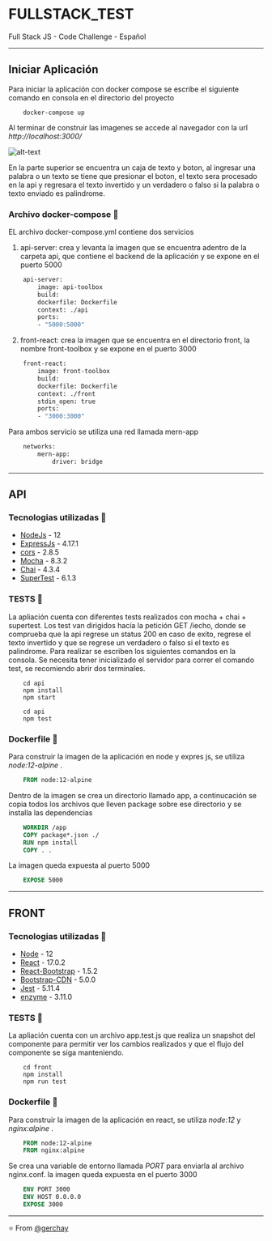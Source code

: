# FULLSTACK_TEST

Full Stack JS - Code Challenge - Español

---

## Iniciar Aplicación

Para iniciar la aplicación con docker compose se escribe el siguiente comando en consola en el directorio del proyecto
```
    docker-compose up
```
Al terminar de construir las imagenes se accede al navegador con la url *http://localhost:3000/*

![alt-text](https://github.com/gerchay/FULLSTACK_TEST/blob/main/img/react-app.png)

En la parte superior se encuentra un caja de texto y boton, al ingresar una palabra o un texto se tiene que presionar el boton, el texto sera procesado en la api y regresara el texto invertido y un verdadero o falso si la palabra o texto enviado es palindrome.

### Archivo docker-compose 🐳

EL archivo docker-compose.yml contiene dos servicios
1. api-server: crea y levanta la imagen que se encuentra adentro de la carpeta api, que contiene el backend de la aplicación y se expone en el puerto 5000

``` Dockerfile
    api-server:
        image: api-toolbox
        build:
        dockerfile: Dockerfile 
        context: ./api
        ports: 
        - "5000:5000" 
```

2. front-react: crea la imagen que se encuentra en el directorio front, la nombre front-toolbox y se expone en el puerto 3000

``` Dockerfile
    front-react: 
        image: front-toolbox
        build: 
        dockerfile: Dockerfile
        context: ./front
        stdin_open: true
        ports: 
        - "3000:3000"
```

Para ambos servicio se utiliza una red llamada mern-app

``` Dockerfile
    networks:
        mern-app:
            driver: bridge
```

---

## API

### Tecnologias utilizadas 🚀

- [NodeJs](https://nodejs.org/en/) - 12
- [ExpressJs](https://expressjs.com/) - 4.17.1
- [cors](https://www.npmjs.com/package/cors) - 2.8.5
- [Mocha](https://mochajs.org/) - 8.3.2
- [Chai](https://www.chaijs.com/) - 4.3.4
- [SuperTest](https://github.com/visionmedia/supertest#readme) - 6.1.3

### TESTS 🧪

La apliación cuenta con diferentes tests realizados con mocha + chai + supertest. Los test van dirigidos hacía la petición GET /iecho, donde se comprueba que la api regrese un status 200 en caso de exito, regrese el texto invertido y que se regrese un verdadero o falso si el texto es palindrome. 
Para realizar se escriben los siguientes comandos en la consola.
Se necesita tener inicializado el servidor para correr el comando test, se recomiendo abrir dos terminales. 

``` 
    cd api
    npm install
    npm start
```

``` 
    cd api
    npm test
```

### Dockerfile 🐳

Para construir la imagen de la aplicación en node y expres js, se utiliza *node:12-alpine* .

``` Dockerfile
    FROM node:12-alpine
```

Dentro de la imagen se crea un directorio llamado app, a continucación se copia todos los archivos que lleven package sobre ese directorio y se installa las dependencias 

``` Dockerfile
    WORKDIR /app
    COPY package*.json ./
    RUN npm install 
    COPY . .
```

La imagen queda expuesta al puerto 5000

``` Dockerfile
    EXPOSE 5000
```

---

## FRONT

### Tecnologias utilizadas 🚀

- [Node](https://nodejs.org/en/) - 12
- [React](https://es.reactjs.org/) - 17.0.2
- [React-Bootstrap](https://react-bootstrap.github.io/) - 1.5.2
- [Bootstrap-CDN](https://getbootstrap.com/docs/5.0/getting-started/introduction/) - 5.0.0
- [Jest](https://jestjs.io/docs/getting-started) - 5.11.4
- [enzyme](https://enzymejs.github.io/enzyme/) - 3.11.0

### TESTS 🧪

La apliación cuenta con un archivo app.test.js que realiza un snapshot del componente para permitir ver los cambios realizados y que el flujo del componente se siga manteniendo.

```
    cd front
    npm install
    npm run test
```

### Dockerfile 🐳

Para construir la imagen de la aplicación en react, se utiliza *node:12* y *nginx:alpine* .

``` Dockerfile
    FROM node:12-alpine
    FROM nginx:alpine
```

Se crea una variable de entorno llamada *PORT* para enviarla al archivo nginx.conf. la imagen queda expuesta en el puerto 3000

``` Dockerfile
    ENV PORT 3000
    ENV HOST 0.0.0.0
    EXPOSE 3000
```

---

⭐️ From [@gerchay](https://github.com/gerchay)
